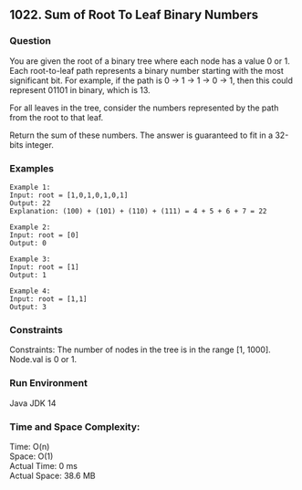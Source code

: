 ## 1022. Sum of Root To Leaf Binary Numbers

### Question
You are given the root of a binary tree where each node has a value 0 or 1. Each root-to-leaf path represents a binary number starting with the most significant bit. For example, if the path is 0 -> 1 -> 1 -> 0 -> 1, then this could represent 01101 in binary, which is 13.

For all leaves in the tree, consider the numbers represented by the path from the root to that leaf. 

Return the sum of these numbers. The answer is guaranteed to fit in a 32-bits integer.

### Examples
```
Example 1:  
Input: root = [1,0,1,0,1,0,1]  
Output: 22  
Explanation: (100) + (101) + (110) + (111) = 4 + 5 + 6 + 7 = 22
```
```
Example 2:  
Input: root = [0]  
Output: 0
```
```
Example 3:  
Input: root = [1]  
Output: 1
```
```
Example 4:  
Input: root = [1,1]  
Output: 3
```
### Constraints
Constraints:
The number of nodes in the tree is in the range [1, 1000].  
Node.val is 0 or 1.

### Run Environment
Java JDK 14

### Time and Space Complexity:
Time: O(n)  
Space: O(1)  
Actual Time: 0 ms  
Actual Space: 38.6 MB
